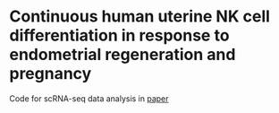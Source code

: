 # Continuous human uterine NK cell differentiation in response to endometrial regeneration and pregnancy
Code for scRNA-seq data analysis in [paper](https://www.science.org/doi/10.1126/sciimmunol.abb7800)
